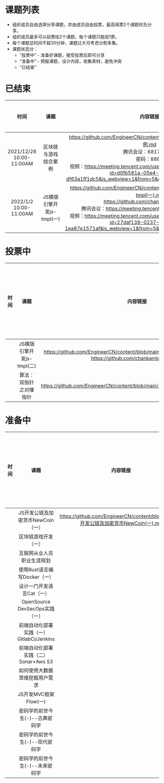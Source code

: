 # 课题列表
* 组织成员自由选择分享课题，并由成员自由投票，最高得票2个课题优先分享。
* 组织成员最多可以投票给2个课题，每个课题只能投1票。
* 每个课题总时间不超30分钟，课题过大可考虑分割多集。
* 课题状态分：
  - “投票中” - 准备好课题，接受投票后即可分享
  - “准备中” - 预报课题，设计内容，收集素材，避免冲突
  - “已结束”


# 已结束

|时间|课题|内容链接|分享人|投票人<br>(请标注你的名字)|
| :----:| :----: | :----:| :----: | :----: |
| 2021/12/26<br>10:00-11:00AM | 区块链与游戏结合案例|https://github.com/EngineerCN/content/blob/main/区块链与游戏结合案例.md<br>腾讯会议：681720473<br>密码：8888<br>视频：https://meeting.tencent.com/user-center/shared-record-info?id=d0fb581a-05e4-45c3-a373-df63a1ff1dc5&is_webview=1&from=5&click_source_for_middle_login=2|Ken|刘洋|
| 2022/1/2<br>10:00-11:00AM | JS模版引擎开发js-tmpl(一)|https://github.com/EngineerCN/content/blob/main/JS模版引擎开发js-tmpl(一).md<br>https://github.com/chankamlam/js-tmpl<br>腾讯会议：https://meeting.tencent.com/dm/IUl9DEAbGD3U<br>视频：https://meeting.tencent.com/user-center/shared-record-info?id=27daf138-0237-4cab-a643-1ea87e1571af&is_webview=1&from=5&click_source_for_middle_login=2|Ken|刘洋 sampaul|

# 投票中
|时间|课题|内容链接|分享人|投票人<br>(请标注你的名字)|
| :----:| :----: | :----:| :----: | :----: |
|| JS模版引擎开发js-tmpl(二)|https://github.com/EngineerCN/content/blob/main/JS模版引擎开发js-tmpl(二).md<br>https://github.com/chankamlam/js-tmpl|Ken||
|| 算法：双指针之对撞指针|https://github.com/EngineerCN/content/blob/main/%E7%AE%97%E6%B3%95.md<br>|小杜同学||

# 准备中

|时间|课题|内容链接|分享人|投票人<br>(请标注你的名字)|
| :----:| :----: | :----:| :----: | :----: |
|| JS开发公链及加密货币NewCoin（一）|https://github.com/EngineerCN/content/blob/main/JS开发公链及加密货币NewCoin(一).md|Ken|刘洋|
|| 区块链游戏开发（一）||Ken||
|| 互联网从业人员职业生涯规划||Ken||
|| 使用Rust语言编写Docker（一）||Ken||
|| 设计一门开发语言Cat（一）||Ken||
|| OpenSource DevSecOps实践（一）||Ken||
|| 前端自动化部署实践（一）<br>GitlabCi/Jenkins||刘洋||
|| 前端自动化部署实践（二）<br>Sonar+Aws S3||刘洋||
|| 如何使用大数据思维挖掘用户需求 ||熊猫||
|| JS开发MVC框架Flow(一)||Ken||
|| 密码学的前世今生(-)--古典密码学||sampaul||
|| 密码学的前世今生(-)--现代密码学||sampaul||
|| 密码学的前世今生(-)--未来密码学||sampaul||

